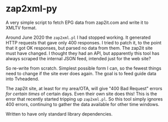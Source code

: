 # zap2xml-py
A very simple script to fetch EPG data from zap2it.com and write it to XMLTV format.

Around June 2020 the `zap2xml.pl` I had stopped working.  It generated HTTP
requests that gave only 400 responses.  I tried to patch it, to the point that
it got OK responses, but parsed no data from them.  The zap2it site must have
changed.  I thought they had an API, but apparently this tool has always
scraped the internal JSON feed, intended just for the web site?

So re-write from scratch.  Simplest possible form I can, so the fewest things
need to change if the site ever does again.  The goal is to feed guide data
into Tvheadend.

The zap2it site, at least for my area/OTA, will give "400 Bad Request" errors
*for certain times* of certain days.  Even their own site does this!  This is
the error that recently started tripping up `zap2xml.pl`.  So this tool simply
ignores 400 errors, continuing to gather the data available for other time
windows.

Written to have only standard library dependencies.